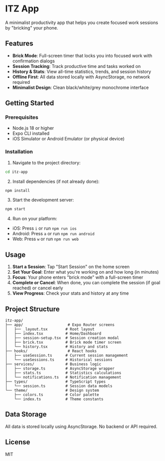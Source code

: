 # ITZ App

A minimalist productivity app that helps you create focused work sessions by "bricking" your phone.

## Features

- **Brick Mode**: Full-screen timer that locks you into focused work with confirmation dialogs
- **Session Tracking**: Track productive time and tasks worked on
- **History & Stats**: View all-time statistics, trends, and session history
- **Offline First**: All data stored locally with AsyncStorage, no network required
- **Minimalist Design**: Clean black/white/grey monochrome interface

## Getting Started

### Prerequisites

- Node.js 18 or higher
- Expo CLI installed
- iOS Simulator or Android Emulator (or physical device)

### Installation

1. Navigate to the project directory:
```bash
cd itz-app
```

2. Install dependencies (if not already done):
```bash
npm install
```

3. Start the development server:
```bash
npm start
```

4. Run on your platform:
- iOS: Press `i` or run `npm run ios`
- Android: Press `a` or run `npm run android`
- Web: Press `w` or run `npm run web`

## Usage

1. **Start a Session**: Tap "Start Session" on the home screen
2. **Set Your Goal**: Enter what you're working on and how long (in minutes)
3. **Focus**: Your phone enters "brick mode" with a full-screen timer
4. **Complete or Cancel**: When done, you can complete the session (if goal reached) or cancel early
5. **View Progress**: Check your stats and history at any time

## Project Structure

```
itz-app/
├── app/                    # Expo Router screens
│   ├── _layout.tsx        # Root layout
│   ├── index.tsx          # Home/Dashboard
│   ├── session-setup.tsx  # Session creation modal
│   ├── brick.tsx          # Brick mode timer screen
│   └── history.tsx        # History and stats
├── hooks/                  # React hooks
│   ├── useSession.ts      # Current session management
│   └── useSessions.ts     # Historical sessions
├── services/              # Business logic
│   ├── storage.ts         # AsyncStorage wrapper
│   ├── stats.ts           # Statistics calculations
│   └── notifications.ts   # Notification management
├── types/                 # TypeScript types
│   └── session.ts         # Session data models
└── theme/                 # Design system
    ├── colors.ts          # Color palette
    └── index.ts           # Theme constants
```

## Data Storage

All data is stored locally using AsyncStorage. No backend or API required.

## License

MIT
